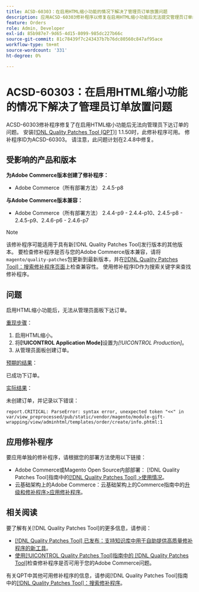 ```yaml
---
title: ACSD-60303：在启用HTML缩小功能的情况下解决了管理员订单放置问题
description: 应用ACSD-60303修补程序以修复在启用HTML缩小功能后无法提交管理员订单的Adobe Commerce问题。
feature: Orders
role: Admin, Developer
exl-id: 85b987e7-9d65-4d15-8099-985dc227b66c
source-git-commit: 81c78439f7c243437b7b76dc80560c847af95ace
workflow-type: tm+mt
source-wordcount: '331'
ht-degree: 0%

---
```


# ACSD-60303：在启用HTML缩小功能的情况下解决了管理员订单放置问题

ACSD-60303修补程序修复了在启用HTML缩小功能后无法向管理员下达订单的问题。 安装[[!DNL Quality Patches Tool (QPT)]](https://experienceleague.adobe.com/en/docs/commerce-knowledge-base/kb/announcements/commerce-announcements/magento-quality-patches-released-new-tool-to-self-serve-quality-patches) 1.1.50时，此修补程序可用。 修补程序ID为ACSD-60303。 请注意，此问题计划在2.4.8中修复。

## 受影响的产品和版本

**为Adobe Commerce版本创建了修补程序：**

* Adobe Commerce（所有部署方法） 2.4.5-p8

**与Adobe Commerce版本兼容：**

* Adobe Commerce（所有部署方法） 2.4.4-p9 - 2.4.4-p10、2.4.5-p8 - 2.4.5-p9、2.4.6-p6 - 2.4.6-p7

>[!NOTE]
>
>该修补程序可能适用于具有新[!DNL Quality Patches Tool]发行版本的其他版本。 要检查修补程序是否与您的Adobe Commerce版本兼容，请将`magento/quality-patches`包更新到最新版本，并在[[!DNL Quality Patches Tool]：搜索修补程序页面](https://experienceleague.adobe.com/tools/commerce-quality-patches/index.html)上检查兼容性。 使用修补程序ID作为搜索关键字来查找修补程序。

## 问题

启用HTML缩小功能后，无法从管理员面板下达订单。

<u>重现步骤</u>：

1. 启用HTML缩小。
1. 将&#x200B;**[!UICONTROL Application Mode]**&#x200B;设置为&#x200B;*[!UICONTROL Production]*。
1. 从管理员面板创建订单。

<u>预期的结果</u>：

已成功下订单。

<u>实际结果</u>：

未创建订单，并记录以下错误：

`report.CRITICAL: ParseError: syntax error, unexpected token "<<" in var/view_preprocessed/pub/static/vendor/magento/module-gift-wrapping/view/adminhtml/templates/order/create/info.phtml:1`

## 应用修补程序

要应用单独的修补程序，请根据您的部署方法使用以下链接：

* Adobe Commerce或Magento Open Source内部部署： [!DNL Quality Patches Tool]指南中的[[!DNL Quality Patches Tool] >使用情况](/help/tools/quality-patches-tool/usage.md)。
* 云基础架构上的Adobe Commerce：云基础架构上的Commerce指南中的[升级和修补程序>应用修补程序](https://experienceleague.adobe.com/docs/commerce-cloud-service/user-guide/develop/upgrade/apply-patches.html)。

## 相关阅读

要了解有关[!DNL Quality Patches Tool]的更多信息，请参阅：

* [[!DNL Quality Patches Tool] 已发布：支持知识库中用于自助提供高质量修补程序的新工具](https://experienceleague.adobe.com/en/docs/commerce-knowledge-base/kb/announcements/commerce-announcements/magento-quality-patches-released-new-tool-to-self-serve-quality-patches)。
* [使用[!UICONTROL Quality Patches Tool]指南中的 [!DNL Quality Patches Tool]](/help/tools/quality-patches-tool/patches-available-in-qpt/check-patch-for-magento-issue-with-magento-quality-patches.md)检查修补程序是否可用于您的Adobe Commerce问题。


有关QPT中其他可用修补程序的信息，请参阅[!DNL Quality Patches Tool]指南中的[[!DNL Quality Patches Tool]：搜索修补程序](https://experienceleague.adobe.com/tools/commerce-quality-patches/index.html)。
